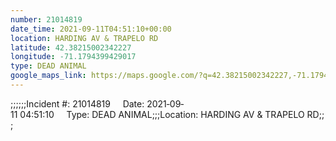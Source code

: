 ```yaml
---
number: 21014819
date_time: 2021-09-11T04:51:10+00:00
location: HARDING AV & TRAPELO RD
latitude: 42.38215002342227
longitude: -71.1794399429017
type: DEAD ANIMAL
google_maps_link: https://maps.google.com/?q=42.38215002342227,-71.1794399429017
---
```


;;;;;;Incident #: 21014819     Date: 2021‐09‐11 04:51:10     Type: DEAD ANIMAL;;;Location: HARDING AV & TRAPELO RD;;;
